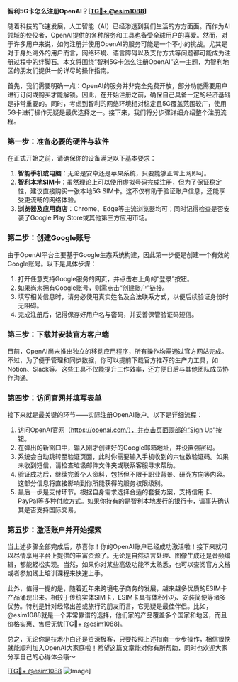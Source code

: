 **智利5G卡怎么注册OpenAI？[[TG💪+ @esim1088](https://t.me/s/esim1088)]**

随着科技的飞速发展，人工智能（AI）已经渗透到我们生活的方方面面。而作为AI领域的佼佼者，OpenAI提供的各种服务和工具也备受全球用户的喜爱。然而，对于许多用户来说，如何注册并使用OpenAI的服务可能是一个不小的挑战。尤其是对于身处海外的用户而言，网络环境、语言障碍以及支付方式等问题都可能成为注册过程中的绊脚石。本文将围绕“智利5G卡怎么注册OpenAI”这一主题，为智利地区的朋友们提供一份详尽的操作指南。

首先，我们需要明确一点：OpenAI的服务并非完全免费开放，部分功能需要用户进行订阅或购买才能解锁。因此，在开始注册之前，确保自己具备一定的经济基础是非常重要的。同时，考虑到智利的网络环境相对稳定且5G覆盖范围较广，使用5G卡进行操作无疑是最优选择之一。接下来，我们将分步骤详细介绍整个注册流程。

### 第一步：准备必要的硬件与软件

在正式开始之前，请确保你的设备满足以下基本要求：

1. **智能手机或电脑**：无论是安卓还是苹果系统，只要能够正常上网即可。
2. **智利本地SIM卡**：虽然理论上可以使用虚拟号码完成注册，但为了保证稳定性，建议直接购买一张本地5G SIM卡。这不仅有助于验证账户信息，还能享受更流畅的网络体验。
3. **浏览器及应用商店**：Chrome、Edge等主流浏览器均可；同时记得检查是否安装了Google Play Store或其他第三方应用市场。

### 第二步：创建Google账号

由于OpenAI平台主要基于Google生态系统构建，因此第一步便是创建一个有效的Google账号。以下是具体步骤：

1. 打开任意支持Google服务的网页，并点击右上角的“登录”按钮。
2. 如果尚未拥有Google账号，则需点击“创建账户”链接。
3. 填写相关信息时，请务必使用真实姓名及合法联系方式，以便后续验证身份时无阻碍。
4. 完成注册后，记得保存好用户名与密码，并妥善保管验证码短信。

### 第三步：下载并安装官方客户端

目前，OpenAI尚未推出独立的移动应用程序，所有操作均需通过官方网站完成。不过，为了便于管理和同步数据，你可以提前下载官方推荐的生产力工具，如Notion、Slack等。这些工具不仅能提升工作效率，还方便日后与其他团队成员协作沟通。

### 第四步：访问官网并填写表单

接下来就是最关键的环节——实际注册OpenAI账户。以下是详细流程：

1. 访问OpenAI官网（https://openai.com/），并点击页面顶部的“Sign Up”按钮。
2. 在弹出的新窗口中，输入刚才创建好的Google邮箱地址，并设置强密码。
3. 系统会自动跳转至验证页面，此时你需要输入手机收到的六位数验证码。如果未收到短信，请检查垃圾邮件文件夹或联系客服寻求帮助。
4. 验证成功后，继续完善个人资料，包括但不限于职业背景、研究方向等内容。这部分信息将直接影响到你所能获得的服务权限级别。
5. 最后一步是支付环节。根据自身需求选择合适的套餐方案，支持信用卡、PayPal等多种付款方式。如果你持有的是智利本地发行的银行卡，请事先确认其是否支持国际交易。

### 第五步：激活账户并开始探索

当上述步骤全部完成后，恭喜你！你的OpenAI账户已经成功激活啦！接下来就可以尽情享用平台上提供的丰富资源了。无论是自然语言处理、图像生成还是音频编辑，都能轻松实现。当然，如果你对某些高级功能不太熟悉，也可以查阅官方文档或者参加线上培训课程来快速上手。

此外，值得一提的是，随着近年来跨境电子商务的发展，越来越多优质的ESIM卡产品涌现出来。相较于传统实体SIM卡，ESIM卡具有体积小巧、安装简便等诸多优势。特别是针对经常出差或旅行的朋友而言，它无疑是最佳伴侣。比如，@esim1088就是一个非常靠谱的选择，他们家的产品覆盖多个国家和地区，而且价格实惠、售后无忧[[TG💪+ @esim1088](https://t.me/s/esim1088)]。

总之，无论你是技术小白还是资深极客，只要按照上述指南一步步操作，相信很快就能顺利加入OpenAI大家庭啦！希望这篇文章能对你有所帮助，同时也欢迎大家分享自己的心得体会哦～

[[TG💪+ @esim1088](https://t.me/s/esim1088) ![Image](https://i.postimg.cc/4NQfJmqS/Snipaste-2025-05-13-00-14-12.png)]